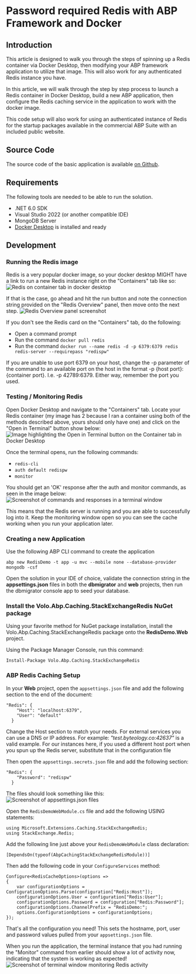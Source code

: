 # Password required Redis with ABP Framework and Docker
## Introduction

This article is designed to walk you through the steps of spinning up a Redis container via Docker Desktop, then modifying your ABP framework application to utilize that image. This will also work for any authenticated Redis instance you have.

In this article, we will walk through the step by step process to launch a Redis container in Docker Desktop, build a new ABP application, then configure the Redis caching service in the application to work with the docker image. 

This code setup will also work for using an authenticated instance of Redis for the startup packages available in the commercial ABP Suite with an included public website.

## Source Code
The source code of the basic application is available [on Github](https://github.com/Byteology-LLC/RedisDemo).

## Requirements
The following tools are needed to be able to run the solution.
- .NET 6.0 SDK
- Visual Studio 2022 (or another compatible IDE)
- MongoDB Server
- [Docker Desktop](https://www.docker.com/products/docker-desktop/) is installed and ready

## Development
### Running the Redis image
Redis is a very popular docker image, so your docker desktop MIGHT have a link to run a new Redis instance right on the "Containers" tab like so: 
![Redis on container tab in docker desktop](/images/redis_on_container_tab.png)

If that is the case, go ahead and hit the run button and note the connection string provided on the "Redis Overview" panel, then move onto the next step.
![Redis Overview panel screenshot](/images/redis_overview.png)

 If you don't see the Redis card on the "Containers" tab, do the following:
- Open a command prompt
- Run the command `docker pull redis`
- Run the command `docker run --name redis -d -p 6379:6379 redis redis-server --requirepass "redispw"`

If you are unable to use port 6379 on your host, change the -p parameter of the command to an available port on the host in the format -p {host port}:{container port}. I.e. -p 42789:6379. Either way, remember the port you used.

### Testing / Monitoring Redis
Open Docker Desktop and navigate to the "Containers" tab. Locate your Redis container (my image has 2 because I ran a container using both of the methods described above, yours should only have one) and click on the "Open in Terminal" button show below:
![Image highlighting the Open in Terminal button on the Container tab in Docker Desktop](/images/open_in_terminal.png)

Once the terminal opens, run the following commands:
- `redis-cli`
- `auth default redispw`
- `monitor`

You should get an 'OK' response after the auth and monitor commands, as seen in the image below:
![Screenshot of commands and responses in a terminal window](/images/redis_monitor_commands.png)

This means that the Redis server is running and you are able to successfully log into it. Keep the monitoring window open so you can see the cache working when you run your application later.

### Creating a new Application
Use the following ABP CLI command to create the application
```
abp new RedisDemo -t app -u mvc --mobile none --database-provider mongodb -csf
```
Open the solution in your IDE of choice, validate the connection string in the **appsettings.json** files in both the **dbmigrator** and **web** projects, then run the dbmigrator console app to seed your database.

### Install the Volo.Abp.Caching.StackExchangeRedis NuGet package
Using your favorite method for NuGet package installation, install the Volo.Abp.Caching.StackExchangeRedis package onto the **RedisDemo.Web** project.

Using the Package Manager Console, run this command:
```
Install-Package Volo.Abp.Caching.StackExchangeRedis
```

### ABP Redis Caching Setup
In your **Web** project, open the `appsettings.json` file and add the following section to the end of the document:

```
"Redis": {
    "Host": "localhost:6379",
    "User": "default"
  }
```
Change the Host section to match your needs. For external services you can use a DNS or IP address. For example:
*"test.byteology.co:42637"* is a valid example. For our instances here, if you used a different host port when you spun up the Redis server, substitute that in the configuration file

Then open the `appsettings.secrets.json` file and add the following section:
```
"Redis": {
    "Password": "redispw"
  }
```

The files should look something like this:
![Screenshot of appsettings.json files](/images/appsettings_redis_config.png)

Open the `RedisDemoWebModule.cs` file and add the following USING statements:
```
using Microsoft.Extensions.Caching.StackExchangeRedis;
using StackExchange.Redis;
```

Add the following line just above your `RedisDemoWebModule` class declaration:
```
[DependsOn(typeof(AbpCachingStackExchangeRedisModule))]
```

Then add the following code in your `ConfigureServices` method:
```
Configure<RedisCacheOptions>(options =>
{
    var configurationOptions = ConfigurationOptions.Parse(configuration["Redis:Host"]);
    configurationOptions.User = configuration["Redis:User"];
    configurationOptions.Password = configuration["Redis:Password"];
    configurationOptions.ChannelPrefix = "RedisDemo:";
    options.ConfigurationOptions = configurationOptions;
});
```

That's all the configuration you need! This sets the hostname, port, user and password values pulled from your `appsettings.json` file.

When you run the application, the terminal instance that you had running the "Monitor" command from earlier should show a lot of activity now, indicating that the system is working as expected!
![Screenshot of terminal window monitoring Redis activity](/images/redis_monitor_activity.png)
